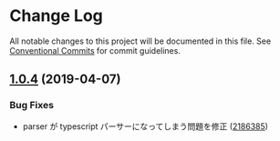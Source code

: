 # Change Log

All notable changes to this project will be documented in this file.
See [Conventional Commits](https://conventionalcommits.org) for commit guidelines.

## [1.0.4](https://github.com/yutahaga/eslint-configs/compare/v1.0.3...v1.0.4) (2019-04-07)


### Bug Fixes

* parser が typescript パーサーになってしまう問題を修正 ([2186385](https://github.com/yutahaga/eslint-configs/commit/2186385))
